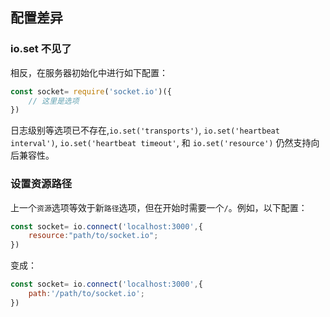## 配置差异

### io.set 不见了
相反，在服务器初始化中进行如下配置：

```js
const socket= require('socket.io')({
    // 这里是选项
})
```

日志级别等选项已不存在,`io.set('transports')`, `io.set('heartbeat interval')`, `io.set('heartbeat timeout'`, 和 `io.set('resource')` 仍然支持向后兼容性。


### 设置资源路径

上一个`资源`选项等效于新`路径`选项，但在开始时需要一个`/`。例如，以下配置：

```js
const socket= io.connect('localhost:3000',{
    resource:"path/to/socket.io";
})
```

变成：


```js
const socket= io.connect('localhost:3000',{
    path:'/path/to/socket.io';
})

```